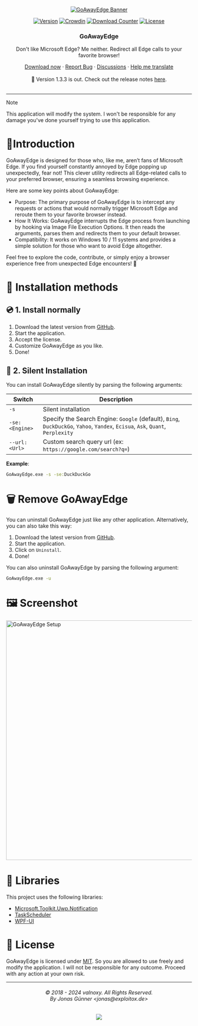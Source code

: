 <div align="center">

  <!-- PROJECT LOGO -->
  <br />
    <a href="https://goawayedge.com">
      <img src="https://dl.exploitox.de/goawayedge/gh-banner-goawayedge.png" alt="GoAwayEdge Banner">
    </a>
  <br />

  [![Version][version-shield]][version-url]
  [![Crowdin][crowdin-shield]][crowdin-url]
  [![Download Counter][downloads-shield]][downloads-url]
  [![License][license-shield]][license-url]
</div>

[version-shield]: https://img.shields.io/github/v/release/valnoxy/GoAwayEdge?color=9565F6
[version-url]: https://github.com/valnoxy/GoAwayEdge/releases

[crowdin-shield]: https://badges.crowdin.net/goawayedge/localized.svg?color=9565F6
[crowdin-url]: https://crowdin.com/project/goawayedge

[downloads-shield]: https://img.shields.io/github/downloads/valnoxy/GoAwayEdge/total.svg?color=431D93
[downloads-url]: https://github.com/valnoxy/GoAwayEdge/releases

[license-shield]: https://img.shields.io/github/license/valnoxy/GoAwayEdge?color=9565F6
[license-url]: https://img.shields.io/github/license/valnoxy/GoAwayEdge

<div align="center">
  <h3 align="center">GoAwayEdge</h3>
  <p align="center">
    <p>Don't like Microsoft Edge? Me neither. Redirect all Edge calls to your favorite browser!</p>
    <a href="https://github.com/valnoxy/GoAwayEdge/releases">Download now</a>
    ·
    <a href="https://github.com/valnoxy/GoAwayEdge/issues">Report Bug</a>
    ·
    <a href="https://github.com/valnoxy/GoAwayEdge/discussions/">Discussions</a>
    ·
    <a href="https://crowdin.com/project/goawayedge">Help me translate</a>
    <br />
    <br />
    🎉 Version 1.3.3 is out. Check out the release notes
    <a href="https://github.com/valnoxy/GoAwayEdge/releases">here</a>.
    <br />
    <br />
  </p>
</div>

---

> [!NOTE]
> This application will modify the system. I won't be responsible for any damage you've done yourself trying to use this application.

# 🚀Introduction
GoAwayEdge is designed for those who, like me, aren’t fans of Microsoft Edge. If you find yourself constantly annoyed by Edge popping up unexpectedly, fear not! This clever utility redirects all Edge-related calls to your preferred browser, ensuring a seamless browsing experience.

Here are some key points about GoAwayEdge:

- Purpose: The primary purpose of GoAwayEdge is to intercept any requests or actions that would normally trigger Microsoft Edge and reroute them to your favorite browser instead.
- How It Works: GoAwayEdge interrupts the Edge process from launching by hooking via Image File Execution Options. It then reads the arguments, parses them and redirects them to your default browser.
- Compatibility: It works on Windows 10 / 11 systems and provides a simple solution for those who want to avoid Edge altogether.

Feel free to explore the code, contribute, or simply enjoy a browser experience free from unexpected Edge encounters! 🚀

# 🤸 Installation methods
## 💿 1. Install normally
1. Download the latest version from [GitHub](https://github.com/valnoxy/GoAwayEdge/releases).
2. Start the application.
3. Accept the license.
4. Customize GoAwayEdge as you like.
5. Done!

## 🤫 2. Silent Installation
You can install GoAwayEdge silently by parsing the following arguments:

| Switch            | Description                                                               |
| ----------------- | ------------------------------------------------------------------------- |
| `-s`              | Silent installation                                                       |
| `-se:<Engine>`    | Specify the Search Engine: `Google` (default), `Bing`, `DuckDuckGo`, `Yahoo`, `Yandex`, `Ecisua`, `Ask`, `Quant`, `Perplexity`         |
| `--url:<Url>`     | Custom search query url (ex: `https://google.com/search?q=`)              |

<b>Example</b>:

```bat
GoAwayEdge.exe -s -se:DuckDuckGo
``` 

# 🗑️ Remove GoAwayEdge
You can uninstall GoAwayEdge just like any other application. Alternatively, you can also take this way: 
1. Download the latest version from [GitHub](https://github.com/valnoxy/GoAwayEdge/releases).
2. Start the application.
3. Click on ```Uninstall```.
4. Done!

You can also uninstall GoAwayEdge by parsing the following argument:
```bat
GoAwayEdge.exe -u
```

# 🖼️ Screenshot
<img src="https://dl.exploitox.de/goawayedge/GoAwayEdge_Screenshot2.png" alt="GoAwayEdge Setup" width=650>

# 🙏 Libraries
This project uses the following libraries:
- [Microsoft.Toolkit.Uwp.Notification](https://github.com/CommunityToolkit/WindowsCommunityToolkit)
- [TaskScheduler](https://github.com/dahall/taskscheduler)
- [WPF-UI](https://github.com/lepoco/wpfui)


# 🧾 License
GoAwayEdge is licensed under [MIT](https://github.com/valnoxy/GoAwayEdge/blob/main/LICENSE). So you are allowed to use freely and modify the application. I will not be responsible for any outcome. Proceed with any action at your own risk.

<hr>
<h6 align="center">© 2018 - 2024 valnoxy. All Rights Reserved. 
<br>
By Jonas Günner &lt;jonas@exploitox.de&gt;</h6>
<p align="center">
	<a href="https://github.com/valnoxy/GoAwayEdge/blob/main/LICENSE"><img src="https://img.shields.io/static/v1.svg?style=for-the-badge&label=License&message=MIT&logoColor=d9e0ee&colorA=363a4f&colorB=b7bdf8"/></a>
</p
